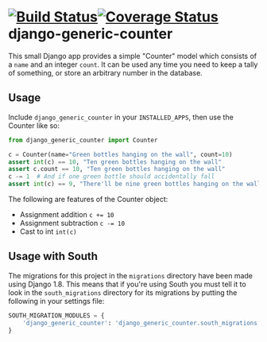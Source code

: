 [![Build Status](https://travis-ci.org/0x07Ltd/django-generic-counter.svg?branch=master)](https://travis-ci.org/0x07Ltd/django-generic-counter)[![Coverage Status](https://coveralls.io/repos/0x07Ltd/django-generic-counter/badge.svg?branch=develop&service=github)](https://coveralls.io/github/0x07Ltd/django-generic-counter?branch=develop)
django-generic-counter
======================

This small Django app provides a simple "Counter" model which consists of a `name` and an integer
`count`. It can be used any time you need to keep a tally of something, or store an arbitrary number
in the database.

Usage
-----

Include `django_generic_counter` in your `INSTALLED_APPS`, then use the Counter like so:

```python
from django_generic_counter import Counter

c = Counter(name="Green bottles hanging on the wall", count=10)
assert int(c) == 10, "Ten green bottles hanging on the wall"
assert c.count == 10, "Ten green bottles hanging on the wall"
c -= 1  # And if one green bottle should accidentally fall
assert int(c) == 9, "There'll be nine green bottles hanging on the wall"
```

The following are features of the Counter object:
- Assignment addition `c += 10`
- Assignment subtraction `c -= 10`
- Cast to int `int(c)`

Usage with South
----------------

The migrations for this project in the `migrations` directory have been made using Django 1.8. This means that if you're using South you must tell it to look in the `south_migrations` directory for its migrations by putting the following in your settings file:

```python
SOUTH_MIGRATION_MODULES = {
    'django_generic_counter': 'django_generic_counter.south_migrations'
}
```
